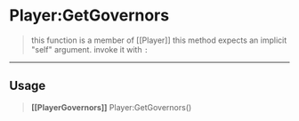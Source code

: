 # Player:GetGovernors
> this function is a member of [[Player]]
> this method expects an implicit "self" argument. invoke it with `:`
-----
## Usage
> **[[PlayerGovernors]]** Player:GetGovernors()
